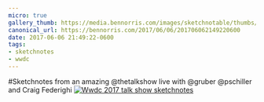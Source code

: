 ```yaml
---
micro: true
gallery_thumb: https://media.bennorris.com/images/sketchnotable/thumbs/wwdc-2017-talk-show-sketchnotes.jpg
canonical_url: https://bennorris.com/2017/06/06/201706062149220600
date: 2017-06-06 21:49:22-0600
tags:
- sketchnotes
- wwdc
---
```


#Sketchnotes from an amazing @thetalkshow live with @gruber @pschiller and Craig Federighi [![Wwdc 2017 talk show sketchnotes](https://media.bennorris.com/images/sketchnotable/wwdc-2017/wwdc-2017-talk-show-sketchnotes.jpg)](https://media.bennorris.com/images/sketchnotable/wwdc-2017/wwdc-2017-talk-show-sketchnotes.jpg)